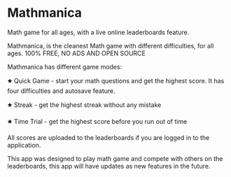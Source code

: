 # Mathmanica

Math game for all ages, with a live online leaderboards feature.

Mathmanica, is the cleanest Math game with different difficulties, for all ages. 100% FREE, NO ADS AND OPEN SOURCE

Mathmanica has different game modes:

🟊 Quick Game - start your math questions and get the highest score. It has four difficulties and autosave feature.

🟊 Streak - get the highest streak without any mistake

🟊 Time Trial - get the highest score before you run out of time

All scores are uploaded to the leaderboards if you are logged in to the application.

This app was designed to play math game and compete with others on the leaderboards, this app will have updates as
new features in the future.

